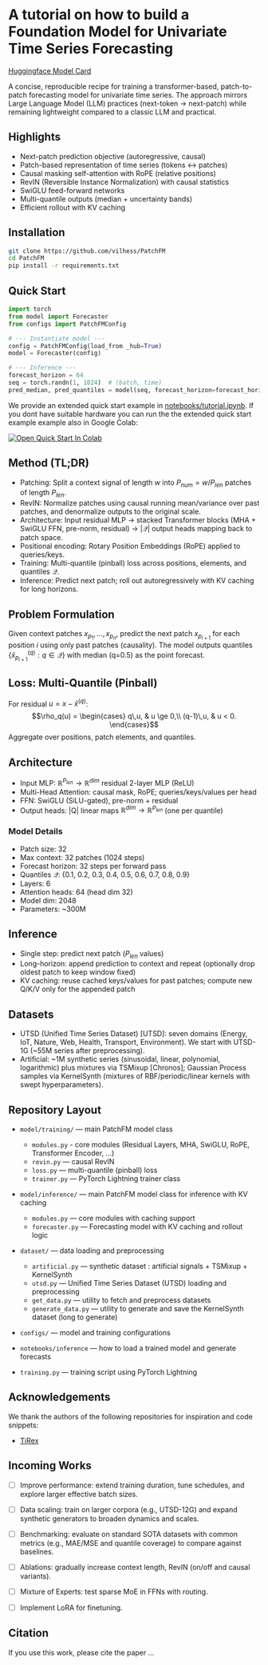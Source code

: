# A tutorial on how to build a Foundation Model for Univariate Time Series Forecasting

[Huggingface Model Card](https://huggingface.co/vilhess/PatchFM)

A concise, reproducible recipe for training a transformer-based, patch-to-patch forecasting model for univariate time series. The approach mirrors Large Language Model (LLM) practices (next-token → next-patch) while remaining lightweight compared to a classic LLM and practical.

## Highlights
- Next-patch prediction objective (autoregressive, causal)
- Patch-based representation of time series (tokens ↔ patches)
- Causal masking self-attention with RoPE (relative positions)
- RevIN (Reversible Instance Normalization) with causal statistics
- SwiGLU feed-forward networks
- Multi-quantile outputs (median + uncertainty bands)
- Efficient rollout with KV caching

## Installation
```bash
git clone https://github.com/vilhess/PatchFM
cd PatchFM
pip install -r requirements.txt
```

## Quick Start

```python 
import torch
from model import Forecaster
from configs import PatchFMConfig

# --- Instantiate model ---
config = PatchFMConfig(load_from _hub=True)
model = Forecaster(config)

# --- Inference ---
forecast_horizon = 64
seq = torch.randn(1, 1024)  # (batch, time)
pred_median, pred_quantiles = model(seq, forecast_horizon=forecast_horizon, quantiles=[0.1, 0.5, 0.9])  #  (batch, time), (batch, time, quantiles)
```

We provide an extended quick start example in [notebooks/tutorial.ipynb](./notebooks/tutorial.ipynb).
If you dont have suitable hardware you can run the the extended quick start example example also in Google Colab:

<a target="_blank" href="https://colab.research.google.com/drive/17sdf-7luCkv5TaeLj3Z6kIaTDkwkz3VR?usp=share_link">
  <img src="https://colab.research.google.com/assets/colab-badge.svg" alt="Open Quick Start In Colab"/> 
</a>

## Method (TL;DR)
- Patching: Split a context signal of length $w$ into $P_{num} = w / P_{len}$ patches of length $P_{len}$.
- RevIN: Normalize patches using causal running mean/variance over past patches, and denormalize outputs to the original scale.
- Architecture: Input residual MLP → stacked Transformer blocks (MHA + SwiGLU FFN, pre-norm, residual) → $|\mathcal{Q}|$ output heads mapping back to patch space.
- Positional encoding: Rotary Position Embeddings (RoPE) applied to queries/keys.
- Training: Multi-quantile (pinball) loss across positions, elements, and quantiles $\mathcal{Q}$.
- Inference: Predict next patch; roll out autoregressively with KV caching for long horizons.

## Problem Formulation
Given context patches $x_{p_1}, \ldots, x_{p_n}$, predict the next patch $x_{p_{i+1}}$ for each position $i$ using only past patches (causality). The model outputs quantiles $\{\hat{x}_{p_{i+1}}^{(q)}: q \in \mathcal{Q}\}$ with median (q=0.5) as the point forecast.

## Loss: Multi-Quantile (Pinball)
For residual $u = x - \hat{x}^{(q)}$:
$$\rho_q(u) = \begin{cases} q\,u, & u \ge 0,\\ (q-1)\,u, & u < 0. \end{cases}$$
Aggregate over positions, patch elements, and quantiles.

## Architecture
- Input MLP: $\mathbb{R}^{P_{len}} \to \mathbb{R}^{dim}$ residual 2-layer MLP (ReLU)
- Multi-Head Attention: causal mask, RoPE; queries/keys/values per head
- FFN: SwiGLU (SiLU-gated), pre-norm + residual
- Output heads: |Q| linear maps $\mathbb{R}^{dim} \to \mathbb{R}^{P_{len}}$ (one per quantile)

### Model Details
- Patch size: 32
- Max context: 32 patches (1024 steps)
- Forecast horizon: 32 steps per forward pass
- Quantiles $\mathcal{Q}$: {0.1, 0.2, 0.3, 0.4, 0.5, 0.6, 0.7, 0.8, 0.9}
- Layers: 6
- Attention heads: 64 (head dim 32)
- Model dim: 2048
- Parameters: ~300M

## Inference
- Single step: predict next patch ($P_{len}$ values)
- Long-horizon: append prediction to context and repeat (optionally drop oldest patch to keep window fixed)
- KV caching: reuse cached keys/values for past patches; compute new Q/K/V only for the appended patch

## Datasets
- UTSD (Unified Time Series Dataset) [UTSD]: seven domains (Energy, IoT, Nature, Web, Health, Transport, Environment). We start with UTSD-1G (~55M series after preprocessing).
- Artificial: ~1M synthetic series (sinusoidal, linear, polynomial, logarithmic) plus mixtures via TSMixup [Chronos]; Gaussian Process samples via KernelSynth (mixtures of RBF/periodic/linear kernels with swept hyperparameters).

## Repository Layout

- `model/training/` — main PatchFM model class

  - `modules.py` - core modules (Residual Layers, MHA, SwiGLU, RoPE, Transformer Encoder, ...)
  - `revin.py` — causal RevIN
  - `loss.py` — multi-quantile (pinball) loss
  - `trainer.py` — PyTorch Lightning trainer class

- `model/inference/` — main PatchFM model class for inference with KV caching
  - `modules.py` — core modules with caching support
  - `forecaster.py` — Forecasting model with KV caching and rollout logic

- `dataset/` — data loading and preprocessing
  - `artificial.py` — synthetic dataset : artificial signals + TSMixup + KernelSynth
  - `utsd.py` — Unified Time Series Dataset (UTSD) loading and preprocessing
  - `get_data.py` — utility to fetch and preprocess datasets
  - `generate_data.py` — utility to generate and save the KernelSynth dataset (long to generate)

- `configs/` — model and training configurations
- `notebooks/inference` — how to load a trained model and generate forecasts
- `training.py` — training script using PyTorch Lightning

## Acknowledgements
We thank the authors of the following repositories for inspiration and code snippets:
- [TiRex](https://github.com/NX-AI/tirex)

## Incoming Works

- [ ] Improve performance: extend training duration, tune schedules, and explore larger effective batch sizes.  
- [ ] Data scaling: train on larger corpora (e.g., UTSD-12G) and expand synthetic generators to broaden dynamics and scales.  
- [ ] Benchmarking: evaluate on standard SOTA datasets with common metrics (e.g., MAE/MSE and quantile coverage) to compare against baselines.  
- [ ] Ablations: gradually increase context length, RevIN (on/off and causal variants).  
- [ ] Mixture of Experts: test sparse MoE in FFNs with routing.  
- [ ] Implement LoRA for finetuning.  


## Citation
If you use this work, please cite the paper ...